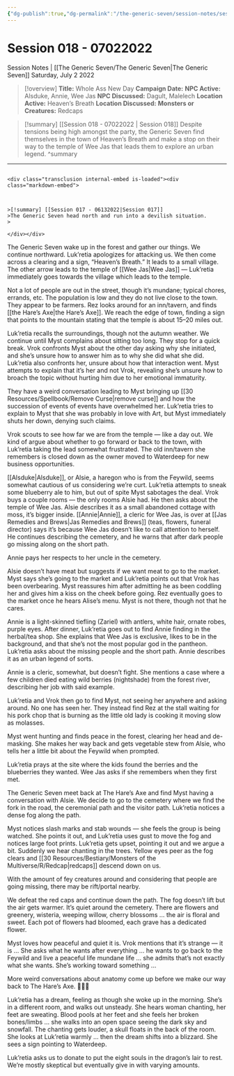 ```yaml
---
{"dg-publish":true,"dg-permalink":"/the-generic-seven/session-notes/session-18","permalink":"/the-generic-seven/session-notes/session-18/","title":"Whole Ass New Day","tags":["notes, session"]}
---
```



# Session 018 - 07022022
<span class="source">Session Notes |</span> [[The Generic Seven/The Generic Seven\|The Generic Seven]]
Saturday, July 2 2022

>[!overview]
>**Title:** Whole Ass New Day
>**Campaign Date:**
>**NPC Active:** Alsduke, Annie, Wee Jas
>**NPC Discussed:** Dagult, Malelech
>**Location Active:** Heaven’s Breath
>**Location Discussed:** 
>**Monsters or Creatures:** Redcaps

>[!summary] [[Session 018 - 07022022 \| Session 018]]
>Despite tensions being high amongst the party, the Generic Seven find themselves in the town of Heaven’s Breath and make a stop on their way to the temple of Wee Jas that leads them to explore an urban legend.
>^summary

---

```ad-recap

<div class="transclusion internal-embed is-loaded"><div class="markdown-embed">



>[!summary] [[Session 017 - 06132022|Session 017]]
>The Generic Seven head north and run into a devilish situation.
>

</div></div>

```

The Generic Seven wake up in the forest and gather our things. We continue northward. Luk’retia apologizes for attacking us. We then come across a clearing and a sign, “Heaven’s Breath.” It leads to a small village. The other arrow leads to the temple of [[Wee Jas\|Wee Jas]] — Luk’retia immediately goes towards the village which leads to the temple.

Not a lot of people are out in the street, though it’s mundane; typical chores, errands, etc. The population is low and they do not live close to the town. They appear to be farmers. Rez looks around for an inn/tavern, and finds [[the Hare’s Axe\|the Hare’s Axe]]. We reach the edge of town, finding a sign that points to the mountain stating that the temple is about 15–20 miles out.

Luk’retia recalls the surroundings, though not the autumn weather. We continue until Myst complains about sitting too long. They stop for a quick break. Vrok confronts Myst about the other day asking why she initiated, and she’s unsure how to answer him as to why she did what she did. Luk’retia also confronts her, unsure about how that interaction went. Myst attempts to explain that it’s her and not Vrok, revealing she’s unsure how to broach the topic without hurting him due to her emotional immaturity. 

They have a weird conversation leading to Myst bringing up [[30 Resources/Spellbook/Remove Curse\|remove curse]] and how the succession of events of events have overwhelmed her. Luk’retia tries to explain to Myst that she was probably in love with Art, but Myst immediately shuts her down, denying such claims.

Vrok scouts to see how far we are from the temple — like a day out. We kind of argue about whether to go forward or back to the town, with Luk’retia taking the lead somewhat frustrated. The old inn/tavern she remembers is closed down as the owner moved to Waterdeep for new business opportunities.

[[Alsduke\|Alsduke]], or Alsie, a haregon who is from the Feywild, seems somewhat cautious of us considering we’re curt. Luk’retia attempts to sneak some blueberry ale to him, but out of spite Myst sabotages the deal. Vrok buys a couple rooms — the only rooms Alsie had. He then asks about the temple of Wee Jas. Alsie describes it as a small abandoned cottage with moss, it’s bigger inside. [[Annie\|Annie]], a cleric for Wee Jas, is over at [[Jas Remedies and Brews\|Jas Remedies and Brews]] (teas, flowers, funeral director) says it’s because Wee Jas doesn’t like to call attention to herself. He continues describing the cemetery, and he warns that after dark people go missing along on the short path.

Annie pays her respects to her uncle in the cemetery.

Alsie doesn’t have meat but suggests if we want meat to go to the market. Myst says she’s going to the market and Luk’retia points out that Vrok has been overbearing. Myst reassures him after admitting he as been coddling her and gives him a kiss on the cheek before going. Rez eventually goes to the market once he hears Alise’s menu. Myst is not there, though not that he cares.

Annie is a light-skinned tiefling (Zariel) with antlers, white hair, ornate robes, purple eyes. After dinner, Luk’retia goes out to find Annie finding in the herbal/tea shop. She explains that Wee Jas is exclusive, likes to be in the background, and that she’s not the most popular god in the pantheon. Luk’retia asks about the missing people and the short path. Annie describes it as an urban legend of sorts.

Annie is a cleric, somewhat, but doesn’t fight. She mentions a case where a few children died eating wild berries (nightshade) from the forest river, describing her job with said example.

Luk’retia and Vrok then go to find Myst, not seeing her anywhere and asking around. No one has seen her. They instead find Rez at the stall waiting for his pork chop that is burning as the little old lady is cooking it moving slow as molasses.

Myst went hunting and finds peace in the forest, clearing her head and de-masking. She makes her way back and gets vegetable stew from Alsie, who tells her a little bit about the Feywild when prompted.

Luk’retia prays at the site where the kids found the berries and the blueberries they wanted. Wee Jas asks if she remembers when they first met.

The Generic Seven meet back at The Hare’s Axe and find Myst having a conversation with Alsie. We decide to go to the cemetery where we find the fork in the road, the ceremonial path and the visitor path. Luk’retia notices a dense fog along the path.

Myst notices slash marks and stab wounds — she feels the group is being watched. She points it out, and Luk’retia uses gust to move the fog and notices large foot prints. Luk’retia gets upset, pointing it out and we argue a bit. Suddenly we hear chanting in the trees. Yellow eyes peer as the fog clears and [[30 Resources/Bestiary/Monsters of the Multiverse/R/Redcap\|redcaps]] descend down on us.

<span class="sticky">With the amount of fey creatures around and considering that people are going missing, there may be rift/portal nearby.</span>

We defeat the red caps and continue down the path. The fog doesn’t lift but the air gets warmer. It’s quiet around the cemetery. There are flowers and greenery, wisteria, weeping willow, cherry blossoms … the air is floral and sweet. Each pot of flowers had bloomed, each grave has a dedicated flower.

Myst loves how peaceful  and quiet it is. Vrok mentions that it’s strange — it is … She asks what he wants after everything … he wants to go back to the Feywild and live a peaceful life mundane life … she admits that’s not exactly what she wants. She’s working toward something …

More weird conversations about anatomy come up before we make our way back to The Hare’s Axe. 🤦🏽‍♀️

Luk’retia has a dream, feeling as though she woke up in the morning. She’s in a different room, and walks out unsteady. She hears woman chanting, her feet are sweating. Blood pools at her feet and she feels  her broken bones/limbs … she walks into an open space seeing the dark sky and snowfall. The chanting gets louder, a skull floats in the back of the room. She looks at Luk’retia warmly … then the dream shifts into a blizzard. She sees a sign pointing to Waterdeep.

Luk’retia asks us to donate to put the eight souls in the dragon’s lair to rest. We’re mostly skeptical but eventually give in with varying amounts.